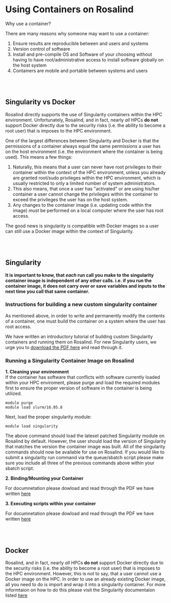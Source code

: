 # Using Containers on Rosalind


Why use a container?

There are many reasons why someone may want to use a container:
1.  Ensure results are reproducible between and users and systems
2.  Version control of software
3.  Install and pre-compile OS and Software of your choosing without having to have root/administrative access to install software globally on the host system
4.  Containers are mobile and portable between systems and users


<div class="paragraph"><p><br>
<br></p></div>

## Singularity vs Docker
Rosalind directly supports the use of Singularity containers within the HPC environment.  Unfortunately, Rosalind, and in fact, nearly *all* HPCs **do not** support Docker directly due to the security risks (i.e. the ability to become a root user) that is imposes to the HPC environment.

One of the largest differences between Singularity and Docker is that the permissions of a container always equal the same permissions a user has on the host environment (i.e. the environment where the container is being used).  This means a few things:  
1.  Naturally, this means that a user can never have root privileges to their container within the context of the HPC environment, unless you already are granted root/sudo privileges within the HPC environment, which is usually restricted to only a limited number of system administrators.  
2.  This also means, that once a user has "activated" or are using his/her container a user cannot change the privileges within the container to exceed the privileges the user has on the host system.  
3.  Any changes to the container image (i.e. updating code within the image)  *must* be performed on a local computer where the user has root access.

The good news is singularity is compatible with Docker images so a user can still use a Docker image within the context of Singularity.

<div class="paragraph"><p><br>
<br></p></div>

## Singularity

**It is important to know, that _each_ run call you make to the singularity container image is independent of any other calls.  i.e. if you run the container image, it does not carry over or save variables and inputs to the next time you call that same container.**



### Instructions for building a new custom singularity container
As mentioned above, in order to write and permanently modify the contents of a container, one must build the container on a system where the user has root access.

We have written an introductory tutorial of building custom Singularity containers and running them on Rosalind.  For new Singularity users, we urge you to [download the PDF here](https://github.com/tbrunetti/Rosalind_HPC/blob/master/supplemental_PDFs/using_singularity.pdf) and read through it.



### Running a Singularity Container Image on Rosalind

**1.  Cleaning your environment**  
If the container has software that conflicts with software currently loaded within your HPC enviroment, please purge and load the required modules first to ensure the proper version of software in the container is being utilized.
```
module purge
module load slurm/16.05.8
```
Next, load the proper singularity module:
```
module load singularity
```
The above command should load the lateset patched Singularity module on Rosalind by default.  However, the user should load the version of Singularity that matches the version the container image was built.  All of the singularity commands should now be available for use on Rosalind.  If you would like to submit a singularity run command via the queue/sbatch script please make sure you include all three of the previous commands above within your sbatch script.  

**2.  Binding/Mounting your Container**  

For documnetation please dowload and read through the PDF we have written [here](https://github.com/tbrunetti/Rosalind_HPC/blob/master/supplemental_PDFs/using_singularity.pdf)

**3.  Executing scripts within your container**  

For documnetation please dowload and read through the PDF we have written [here](https://github.com/tbrunetti/Rosalind_HPC/blob/master/supplemental_PDFs/using_singularity.pdf)

<div class="paragraph"><p><br>
<br></p></div>

## Docker

Rosalind, and in fact, nearly *all* HPCs **do not** support Docker directly due to the security risks (i.e. the ability to become a root user) that is imposes to the HPC environment.  However, this is not to say, that a user cannot use a Docker image on the HPC.  In order to use an already existing Docker image, all you need to do is import and wrap it into a singularity container.  For more informtaion on how to do this please visit the Singularity documentaion listed [here](http://singularity.lbl.gov/docs-docker)
